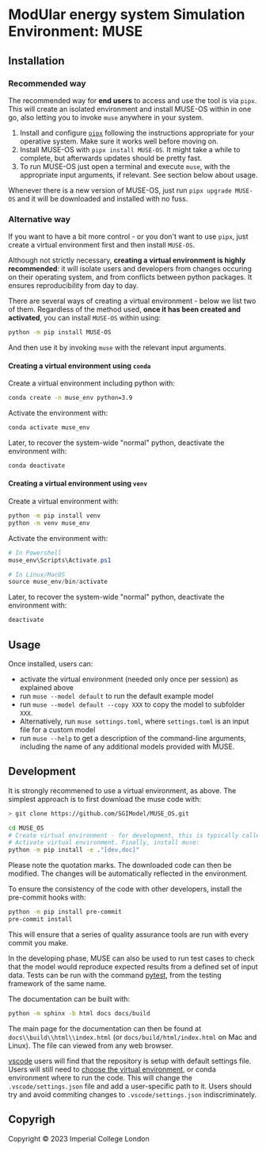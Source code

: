 # ModUlar energy system Simulation Environment: MUSE

## Installation

### Recommended way

The recommended way for **end users** to access and use the tool is via `pipx`.
This will create an isolated environment and install MUSE-OS within in one go,
also letting you to invoke `muse` anywhere in your system.

1. Install and configure [`pipx`](https://pypa.github.io/pipx/) following the
   instructions appropriate for your operative system. Make sure it works well before
   moving on.
2. Install MUSE-OS with `pipx install MUSE-OS`. It might take a
   while to complete, but afterwards updates should be pretty fast.
3. To run MUSE-OS just open a terminal and execute `muse`, with the appropriate input
   arguments, if relevant. See section below about usage.

Whenever there is a new version of MUSE-OS, just run `pipx upgrade MUSE-OS` and
it will be downloaded and installed with no fuss.

### Alternative way

If you want to have a bit more control - or you don't want to use `pipx`,
just create a virtual environment first and then install `MUSE-OS`.

Although not strictly necessary, **creating a virtual environment is highly recommended**:
it will isolate users and developers from changes occuring on their operating system,
and from conflicts between python packages. It ensures reproducibility from day to day.

There are several ways of creating a virtual environment - below we list two of them.
Regardless of the method used, **once it has been created and activated**, you can install
`MUSE-OS` within using:

```bash
python -m pip install MUSE-OS
```

And then use it by invoking `muse` with the relevant input arguments.

#### Creating a virtual environment using `conda`

Create a virtual environment including python with:

```bash
conda create -n muse_env python=3.9
```

Activate the environment with:

```bash
conda activate muse_env
```

Later, to recover the system-wide "normal" python, deactivate the environment with:

```bash
conda deactivate
```

#### Creating a virtual environment using `venv`

Create a virtual environment with:

```bash
python -m pip install venv
python -m venv muse_env
```

Activate the environment with:

```powershell
# In Powershell
muse_env\Scripts\Activate.ps1

# In Linux/MacOS
source muse_env/bin/activate
```

Later, to recover the system-wide "normal" python, deactivate the environment with:

```bash
deactivate
```

## Usage

Once installed, users can:

- activate the virtual environment (needed only once per session) as explained
  above
- run `muse --model default` to run the default example model
- run `muse --model default --copy XXX` to copy the model to subfolder `XXX`.
- Alternatively, run `muse settings.toml`, where `settings.toml` is an input
  file for a custom model
- run `muse --help` to get a description of the command-line arguments,
    including the name of any additional models provided with MUSE.

## Development

It is strongly recommened to use a virtual environment, as above. The simplest approach is to
first download the muse code with:

```bash
> git clone https://github.com/SGIModel/MUSE_OS.git
```

```bash
cd MUSE_OS
# Create virtual environment - for development, this is typically called ".venv"
# Activate virtual environment. Finally, install muse:
python -m pip install -e ."[dev,doc]"
```

Please note the quotation marks. The downloaded code can then be modified. The changes will be
automatically reflected in the environment.

To ensure the consistency of the code with other developers, install the pre-commit hooks with:

```bash
python -m pip install pre-commit
pre-commit install
```

This will ensure that a series of quality assurance tools are run with every commit you make.

In the developing phase, MUSE can also be used to run test cases to check that the model would reproduce expected results from a defined set of input data. Tests can be run with the command [pytest](https://docs.pytest.org/en/latest/), from the testing framework of the same name.

The documentation can be built with:

```bash
python -m sphinx -b html docs docs/build 
```

The main page for the documentation can then be found at
`docs\\build\\html\\index.html` (or `docs/build/html/index.html` on Mac and Linux).
The file can viewed from any web browser.

[vscode](https://code.visualstudio.com/) users will find that the repository is setup
with default settings file.  Users will still need to [choose the virtual
environment](https://code.visualstudio.com/docs/python/environments#_select-and-activate-an-environment),
or conda environment where to run the code. This will change the `.vscode/settings.json`
file and add a user-specific path to it. Users should try and avoid commiting changes to
`.vscode/settings.json` indiscriminately.

## Copyrigh

Copyright © 2023 Imperial College London
